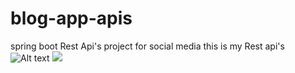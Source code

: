 # blog-app-apis
spring boot Rest Api's project for  social media 
<h>this is my Rest api's</h>
![Alt text]("https://github.com/JagdeeshSinghRajpoot/blog-app-apis/blob/main/images/2222bad0-ec38-41cb-982b-110da1a87259.jpg")
<img src="C:/Users/DELL/Downloads/api.jpg">


